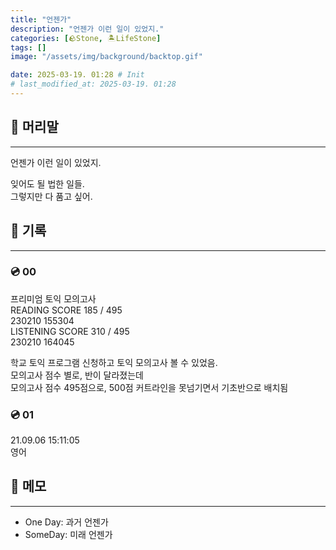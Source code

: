```yaml
---
title: "언젠가"
description: "언젠가 이런 일이 있었지."
categories: [🪨Stone, 🏝️LifeStone]
tags: []
image: "/assets/img/background/backtop.gif"

date: 2025-03-19. 01:28 # Init
# last_modified_at: 2025-03-19. 01:28 
---
```


## 📀 머리말

---

언젠가 이런 일이 있었지.  

잊어도 될 법한 일들.  
그렇지만 다 품고 싶어.  

## 📀 기록

---

### 💿 00

프리미엄 토익 모의고사  
READING SCORE 185 / 495  
230210 155304  
LISTENING SCORE 310 / 495  
230210 164045  

학교 토익 프로그램 신청하고 토익 모의고사 볼 수 있었음.  
모의고사 점수 별로, 반이 달라졌는데  
모의고사 점수 495점으로, 500점 커트라인을 못넘기면서 기초반으로 배치됨  

### 💿 01

21.09.06 15:11:05  
영어

## 📀 메모

---

- One Day: 과거 언젠가
- SomeDay: 미래 언젠가
